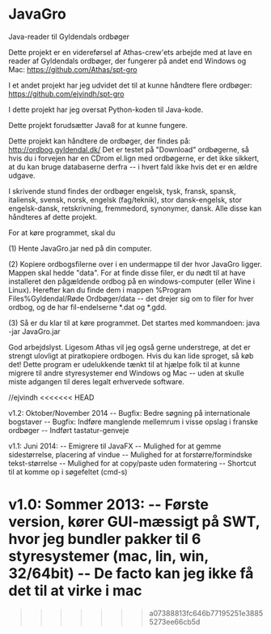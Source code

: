 JavaGro
=======

Java-reader til Gyldendals ordbøger

Dette projekt er en videreførsel af Athas-crew'ets arbejde med at lave en reader af Gyldendals ordbøger, der fungerer på andet end Windows og Mac:
https://github.com/Athas/spt-gro

I et andet projekt har jeg udvidet det til at kunne håndtere flere ordbøger:
https://github.com/ejvindh/spt-gro

I dette projekt har jeg oversat Python-koden til Java-kode.

Dette projekt forudsætter Java8 for at kunne fungere.

Dette projekt kan håndtere de ordbøger, der findes på:
http://ordbog.gyldendal.dk/
Det er testet på "Download" ordbøgerne, så hvis du i forvejen har en CDrom el.lign med ordbøgerne, er det ikke sikkert, at du kan bruge databaserne derfra -- i hvert fald ikke hvis det er en ældre udgave.

I skrivende stund findes der ordbøger engelsk, tysk, fransk, spansk, italiensk, svensk, norsk, engelsk (fag/teknik), stor dansk-engelsk, stor engelsk-dansk, retskrivning, fremmedord, synonymer, dansk. Alle disse kan håndteres af dette projekt.

For at køre programmet, skal du

(1) Hente JavaGro.jar ned på din computer.

(2) Kopiere ordbogsfilerne over i en undermappe til der hvor JavaGro ligger. Mappen skal hedde "data". For at finde disse filer, er du nødt til at have installeret den pågældende ordbog på en windows-computer (eller Wine i Linux). Herefter kan du finde dem i mappen %Program Files%Gyldendal/Røde Ordbøger/data -- det drejer sig om to filer for hver ordbog, og de har fil-endelserne *.dat og *.gdd.

(3) Så er du klar til at køre programmet. Det startes med kommandoen:
java -jar JavaGro.jar

God arbejdslyst. Ligesom Athas vil jeg også gerne understrege, at det er strengt ulovligt at piratkopiere ordbogen. Hvis du kan lide sproget, så køb det! Dette program er udelukkende tænkt til at hjælpe folk til at kunne migrere til andre styresystemer end Windows og Mac -- uden at skulle miste adgangen til deres legalt erhvervede software.

//ejvindh
<<<<<<< HEAD


v1.2: Oktober/November 2014
-- Bugfix: Bedre søgning på internationale bogstaver
-- Bugfix: Indføre manglende mellemrum i visse opslag i franske ordbøger
-- Indført tastatur-genveje

v1.1: Juni 2014:
-- Emigrere til JavaFX
-- Mulighed for at gemme sidestørrelse, placering af vindue
-- Mulighed for at forstørre/formindske tekst-størrelse
-- Mulighed for at copy/paste uden formatering
-- Shortcut til at komme op i søgefeltet (cmd-s)

v1.0: Sommer 2013:
-- Første version, kører GUI-mæssigt på SWT, hvor jeg bundler pakker til 6 styresystemer (mac, lin, win, 32/64bit)
-- De facto kan jeg ikke få det til at virke i mac
=======
>>>>>>> a07388813fc646b77195251e38855273ee66cb5d
